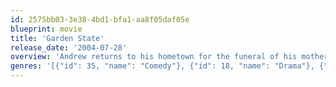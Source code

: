 ```yaml
---
id: 2575bb03-3e38-4bd1-bfa1-aa8f05daf05e
blueprint: movie
title: 'Garden State'
release_date: '2004-07-28'
overview: 'Andrew returns to his hometown for the funeral of his mother, a journey that reconnects him with past friends. The trip coincides with his decision to stop taking his powerful antidepressants. A chance meeting with Sam - a girl also suffering from various maladies - opens up the possibility of rekindling emotional attachments, confronting his psychologist father, and perhaps beginning a new life.'
genres: '[{"id": 35, "name": "Comedy"}, {"id": 18, "name": "Drama"}, {"id": 10749, "name": "Romance"}]'
---
```

